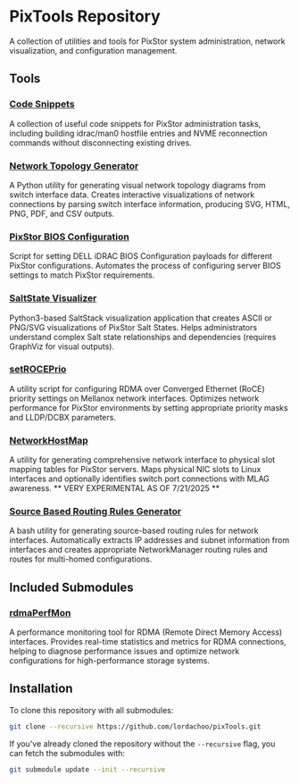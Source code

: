 # PixTools Repository

A collection of utilities and tools for PixStor system administration, network visualization, and configuration management.

## Tools

### [Code Snippets](SNIPPETS.md)

A collection of useful code snippets for PixStor administration tasks, including building idrac/man0 hostfile entries and NVME reconnection commands without disconnecting existing drives.

### [Network Topology Generator](network-topo-generator/README.md)

A Python utility for generating visual network topology diagrams from switch interface data. Creates interactive visualizations of network connections by parsing switch interface information, producing SVG, HTML, PNG, PDF, and CSV outputs.

### [PixStor BIOS Configuration](pixstor-bios-conf/README.md)

Script for setting DELL iDRAC BIOS Configuration payloads for different PixStor configurations. Automates the process of configuring server BIOS settings to match PixStor requirements.

### [SaltState Visualizer](saltStateViz/README.md)

Python3-based SaltStack visualization application that creates ASCII or PNG/SVG visualizations of PixStor Salt States. Helps administrators understand complex Salt state relationships and dependencies (requires GraphViz for visual outputs).

### [setROCEPrio](setROCEPrio/README.md)

A utility script for configuring RDMA over Converged Ethernet (RoCE) priority settings on Mellanox network interfaces. Optimizes network performance for PixStor environments by setting appropriate priority masks and LLDP/DCBX parameters.

### [NetworkHostMap](NetworkHostMap/README.md)

A utility for generating comprehensive network interface to physical slot mapping tables for PixStor servers. Maps physical NIC slots to Linux interfaces and optionally identifies switch port connections with MLAG awareness. ** VERY EXPERIMENTAL AS OF 7/21/2025 **

### [Source Based Routing Rules Generator](sourceRulesGen/README.md)

A bash utility for generating source-based routing rules for network interfaces. Automatically extracts IP addresses and subnet information from interfaces and creates appropriate NetworkManager routing rules and routes for multi-homed configurations.

## Included Submodules

### [rdmaPerfMon](https://github.com/lordachoo/rdmaPerfMon)

A performance monitoring tool for RDMA (Remote Direct Memory Access) interfaces. Provides real-time statistics and metrics for RDMA connections, helping to diagnose performance issues and optimize network configurations for high-performance storage systems.

## Installation

To clone this repository with all submodules:

```bash
git clone --recursive https://github.com/lordachoo/pixTools.git
```

If you've already cloned the repository without the `--recursive` flag, you can fetch the submodules with:

```bash
git submodule update --init --recursive
```
